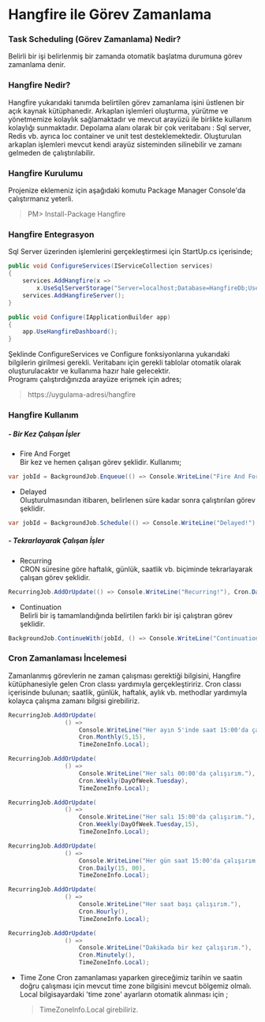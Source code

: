 # Hangfire ile Görev Zamanlama

### Task Scheduling (Görev Zamanlama) Nedir?
Belirli bir işi belirlenmiş bir zamanda otomatik başlatma durumuna görev zamanlama denir.

### Hangfire Nedir?
Hangfire yukarıdaki tanımda belirtilen görev zamanlama işini üstlenen bir açık kaynak kütüphanedir. Arkaplan işlemleri oluşturma, yürütme ve yönetmemize kolaylık sağlamaktadır ve mevcut arayüzü ile birlikte kullanım kolaylığı sunmaktadır. Depolama alanı olarak bir çok veritabanı : Sql server, Redis vb. ayrıca Ioc container ve unit test desteklemektedir. Oluşturulan arkaplan işlemleri mevcut kendi arayüz sisteminden silinebilir ve zamanı gelmeden de çalıştırılabilir.

### Hangfire Kurulumu
Projenize eklemeniz için aşağıdaki komutu Package Manager Console'da çalıştırmanız yeterli.

> PM> Install-Package Hangfire

### Hangfire Entegrasyon

Sql Server üzerinden işlemlerini gerçekleştirmesi için StartUp.cs içerisinde;
```csharp
public void ConfigureServices(IServiceCollection services)
{
    services.AddHangfire(x => 
    	x.UseSqlServerStorage("Server=localhost;Database=HangfireDb;User Id=userName;Password=password;"));
    services.AddHangfireServer();
}

public void Configure(IApplicationBuilder app)
{
    app.UseHangfireDashboard();
}
```

Şeklinde ConfigureServices ve Configure fonksiyonlarına yukarıdaki bilgilerin girilmesi gerekli. Veritabanı için gerekli tablolar otomatik olarak oluşturulacaktır ve kullanıma hazır hale gelecektir.\
Programı çalıştırdığınızda arayüze erişmek için adres;

> https://uygulama-adresi/hangfire

### Hangfire Kullanım

##### - Bir Kez Çalışan İşler 

- Fire And Forget\
	Bir kez ve hemen çalışan görev şeklidir. Kullanımı;

```csharp
var jobId = BackgroundJob.Enqueue(() => Console.WriteLine("Fire And Forget!"));
```

- Delayed\
	Oluşturulmasından itibaren, belirlenen süre kadar sonra çalıştırılan görev şeklidir.

```csharp
var jobId = BackgroundJob.Schedule(() => Console.WriteLine("Delayed!"),TimeSpan.FromDays(7));
```

##### - Tekrarlayarak Çalışan İşler

- Recurring\
	CRON süresine göre haftalık, günlük, saatlik vb. biçiminde tekrarlayarak çalışan görev şeklidir. 

```csharp
RecurringJob.AddOrUpdate(() => Console.WriteLine("Recurring!"), Cron.Daily);
```
	
- Continuation\
	Belirli bir iş tamamlandığında belirtilen farklı bir işi çalıştıran görev şeklidir.

```csharp
BackgroundJob.ContinueWith(jobId, () => Console.WriteLine("Continuation!"));
```

### Cron Zamanlaması İncelemesi
Zamanlanmış görevlerin ne zaman çalışması gerektiği bilgisini, Hangfire kütüphanesiyle gelen Cron classı yardımıyla gerçekleştiririz. Cron classı içerisinde bulunan; saatlik, günlük, haftalık, aylık vb. methodlar yardımıyla kolayca çalışma zamanı bilgisi girebiliriz.

```csharp
RecurringJob.AddOrUpdate(
                () =>
                    Console.WriteLine("Her ayın 5'inde saat 15:00'da çalışırım."),
	                Cron.Monthly(5,15),
	                TimeZoneInfo.Local);

RecurringJob.AddOrUpdate(
                () =>
                    Console.WriteLine("Her salı 00:00'da çalışırım."),
	                Cron.Weekly(DayOfWeek.Tuesday),
	                TimeZoneInfo.Local);

RecurringJob.AddOrUpdate(
                () =>
                    Console.WriteLine("Her salı 15:00'da çalışırım."),
	                Cron.Weekly(DayOfWeek.Tuesday,15),
	                TimeZoneInfo.Local);

RecurringJob.AddOrUpdate(
                () =>
                    Console.WriteLine("Her gün saat 15:00'da çalışırım."),
	                Cron.Daily(15, 00),
	                TimeZoneInfo.Local);

RecurringJob.AddOrUpdate(
                () =>
                    Console.WriteLine("Her saat başı çalışırım."),
	                Cron.Hourly(),
	                TimeZoneInfo.Local);

RecurringJob.AddOrUpdate(
                () =>
                    Console.WriteLine("Dakikada bir kez çalışırım."),
	                Cron.Minutely(),
	                TimeZoneInfo.Local);
```

- Time Zone
	Cron zamanlaması yaparken gireceğimiz tarihin ve saatin doğru çalışması için mevcut time zone bilgisini mevcut bölgemiz olmalı. Local bilgisayardaki 'time zone' ayarların otomatik alınması için ; 
	> TimeZoneInfo.Local girebiliriz.